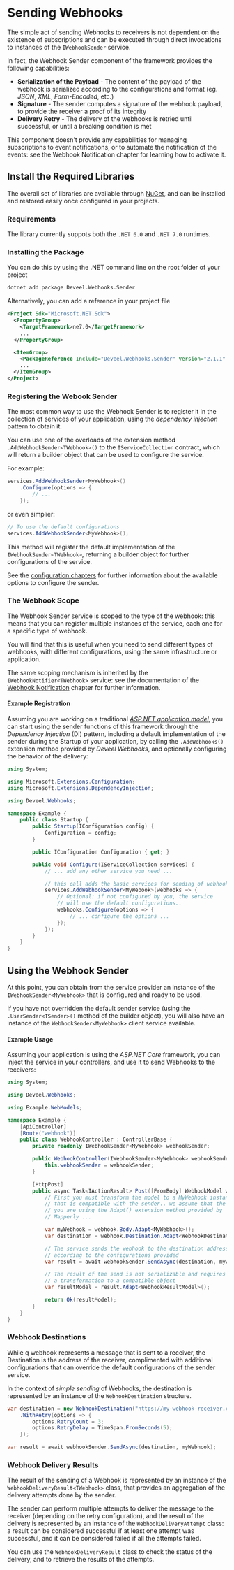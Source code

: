 # Sending Webhooks

The simple act of sending Webhooks to receivers is not dependent on the existence of subscriptions and can be executed through direct invocations to instances of the `IWebhookSender` service.

In fact, the Webhook Sender component of the framework provides the following capabilities:

* **Serialization of the Payload** - The content of the payload of the webhook is serialized according to the configurations and format (eg. _JSON_, _XML_, _Form-Encoded_, etc.)
* **Signature** - The sender computes a signature of the webhook payload, to provide the receiver a proof of its integrity
* **Delivery Retry** - The delivery of the webhooks is retried until successful, or until a breaking condition is met

This component doesn't provide any capabilities for managing subscriptions to event notifications, or to automate the notification of the events: see the Webhook Notification chapter for learning how to activate it.

## Install the Required Libraries

The overall set of libraries are available through [NuGet](https://nuget.org), and can be installed and restored easily once configured in your projects.

### Requirements

The library currently suppots both the `.NET 6.0` and `.NET 7.0` runtimes.

### Installing the Package

You can do this by using the .NET command line on the root folder of your project

```bash
dotnet add package Deveel.Webhooks.Sender
```

Alternatively, you can add a reference in your project file

```xml
<Project Sdk="Microsoft.NET.Sdk">
  <PropertyGroup>
    <TargetFramework>ne7.0</TargetFramework>
    ...
  </PropertyGroup>

  <ItemGroup>
    <PackageReference Include="Deveel.Webhooks.Sender" Version="2.1.1" />
    ...
  </ItemGroup>
</Project>
```

### Registering the Webook Sender

The most common way to use the Webhook Sender is to register it in the collection of services of your application, using the _dependency injection_ pattern to obtain it.

You can use one of the overloads of the extension method `.AddWebhookSender<TWebhook>()` to the `IServiceCollection` contract, which will return a builder object that can be used to configure the service.

For example:

```csharp
services.AddWebhookSender<MyWebhook>()
    .Configure(options => {
        // ...
    });
```

or even simplier:

```csharp
// To use the default configurations
services.AddWebhookSender<MyWebhook>();
```

This method will register the default implementation of the `IWebhookSender<TWebhook>`, returning a builder object for further configurations of the service.

See the [configuration chapters](configuring-the-sender.md) for further information about the available options to configure the sender.

### The Webhook Scope

The Webhook Sender service is scoped to the type of the webhook: this means that you can register multiple instances of the service, each one for a specific type of webhook.

You will find that this is useful when you need to send different types of webhooks, with different configurations, using the same infrastructure or application.

The same scoping mechanism is inherited by the `IWebhookNotifier<TWebhook>` service: see the documentation of the [Webhook Notification](../notifications/README.md) chapter for further information.

#### Example Registration

Assuming you are working on a traditional [_ASP.NET application model_](https://docs.microsoft.com/en-us/aspnet/core/fundamentals/?view=aspnetcore-6.0\&tabs=windows), you can start using the sender functions of this framework through the _Dependency Injection_ (DI) pattern, including a default implementation of the sender during the Startup of your application, by calling the `.AddWebhooks()` extension method provided by _Deveel Webhooks_, and optionally configuring the behavior of the delivery:

```csharp
using System;

using Microsoft.Extensions.Configuration;
using Microsoft.Extensions.DependencyInjection;

using Deveel.Webhooks;

namespace Example {
    public class Startup {
        public Startup(IConfiguration config) {
            Configuration = config;
        }

        public IConfiguration Configuration { get; }

        public void Configure(IServiceCollection services) {
            // ... add any other service you need ...

            // this call adds the basic services for sending of webhooks
            services.AddWebhookSender<MyWebook>(webhooks => {
                // Optional: if not configured by you, the service
                // will use the default configurations..
                webhooks.Configure(options => {
                    // ... configure the options ...
                });
            });
        }
    }
}
```

## Using the Webhook Sender

At this point, you can obtain from the service provider an instance of the `IWebhookSender<MyWebhook>` that is configured and ready to be used.

If you have not overridden the default sender service (using the `.UserSender<TSender>()` method of the builder object), you will also have an instance of the `WebhookSender<MyWebhook>` client service available.

#### Example Usage

Assuming your application is using the _ASP.NET Core_ framework, you can inject the service in your controllers, and use it to send Webhooks to the receivers:

```csharp
using System;

using Deveel.Webhooks;

using Example.WebModels;

namespace Example {
    [ApiController]
    [Route("webhook")]
    public class WebhookController : ControllerBase {
        private readonly IWebhookSender<MyWebhook> webhookSender;

        public WebhookController(IWebhookSender<MyWebhook> webhookSender) {
            this.webhookSender = webhookSender;
        }

        [HttpPost]
        public async Task<IActionResult> Post([FromBody] WebhookModel webhook) {
            // First you must transform the model to a MyWebhook instance
            // that is compatible with the sender.. we assume that the
            // you are using the Adapt() extension method provided by
            // Mapperly ...

            var myWebhook = webhook.Body.Adapt<MyWebhook>();
            var destination = webhook.Destination.Adapt<WebhookDestination>();

            // The service sends the webhook to the destination address
            // according to the configurations provided
            var result = await webhookSender.SendAsync(destination, myWebhook, HttpContext.RequestAborted);

            // The result of the send is not serializable and requires
            // a transformation to a compatible object
            var resultModel = result.Adapt<WebhookResultModel>();

            return Ok(resultModel);
        }
    }
}
```

### Webhook Destinations

While q webhook represents a message that is sent to a receiver, the Destination is the address of the receiver, complimented with additional configurations that can override the default configurations of the sender service.

In the context of _simple sending_ of Webhooks, the destination is represented by an instance of the `WebhookDestination` structure.

```csharp
var destination = new WebhookDestination("https://my-webhook-receiver.com/events/webhooks")
    .WithRetry(options => {
        options.RetryCount = 3;
        options.RetryDelay = TimeSpan.FromSeconds(5);
    });

var result = await webhookSender.SendAsync(destination, myWebhook);
```

### Webhook Delivery Results

The result of the sending of a Webhook is represented by an instance of the `WebhookDeliveryResult<TWebhook>` class, that provides an aggregation of the delivery attempts done by the sender.

The sender can perform multiple attempts to deliver the message to the receiver (depending on the retry configuration), and the result of the delivery is represented by an instance of the `WebhookDeliveryAttempt` class: a result can be considered successful if at least one attempt was successful, and it can be considered failed if all the attempts failed.

You can use the `WebhookDeliveryResult` class to check the status of the delivery, and to retrieve the results of the attempts.

